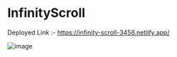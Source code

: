 # InfinityScroll

Deployed Link :- https://infinity-scroll-3456.netlify.app/

![image](https://user-images.githubusercontent.com/75311454/213151609-7308b0cd-8e9e-4c08-ae45-a8c694e07da6.png)
